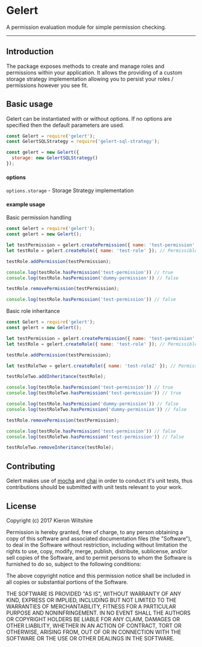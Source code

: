 # Gelert

A permission evaluation module for simple permission checking.

---

## Introduction

The package exposes methods to create and manage roles and permissions within your application.
It allows the providing of a custom storage strategy implementation allowing you to persist your
roles / permissions however you see fit.

## Basic usage

Gelert can be instantiated with or without options. If no options are specified then
the default parameters are used.

```JavaScript
const Gelert = require('gelert');
const GelertSQLStrategy = require('gelert-sql-strategy');

const gelert = new Gelert({
  storage: new GelertSQLStrategy()
});
```

#### options

`options.storage` - Storage Strategy implementation

#### example usage

Basic permission handling

```JavaScript
const Gelert = require('gelert');
const gelert = new Gelert();

let testPermission = gelert.createPermission({ name: 'test-permission' }); // Permissions require a name. These should be unique.
let testRole = gelert.createRole({ name: 'test-role' }); // Permissibles such as roles require a name. These should be unique.

testRole.addPermission(testPermission);

console.log(testRole.hasPermission('test-permission')) // true
console.log(testRole.hasPermission('dummy-permission')) // false

testRole.removePermission(testPermission);

console.log(testRole.hasPermission('test-permission')) // false
```

Basic role inheritance

```JavaScript
const Gelert = require('gelert');
const gelert = new Gelert();

let testPermission = gelert.createPermission({ name: 'test-permission' }); // Permissions require a name. These should be unique.
let testRole = gelert.createRole({ name: 'test-role' }); // Permissibles such as roles require a name. These should be unique.

testRole.addPermission(testPermission);

let testRoleTwo = gelert.createRole({ name: 'test-role2' }); // Permissibles such as roles require a name. These should be unique.

testRoleTwo.addInheritance(testRole);

console.log(testRole.hasPermission('test-permission')) // true
console.log(testRoleTwo.hasPermission('test-permission')) // true

console.log(testRole.hasPermission('dummy-permission')) // false
console.log(testRoleTwo.hasPermission('dummy-permission')) // false

testRole.removePermission(testPermission);

console.log(testRole.hasPermission('test-permission')) // false
console.log(testRoleTwo.hasPermission('test-permission')) // false

testRoleTwo.removeInheritance(testRole);
```

## Contributing

Gelert makes use of [mocha]() and [chai]() in order to conduct it's unit tests, thus contributions
should be submitted with unit tests relevant to your work.

## License

Copyright (c) 2017 Kieron Wiltshire

Permission is hereby granted, free of charge, to any person obtaining a copy
of this software and associated documentation files (the "Software"), to deal
in the Software without restriction, including without limitation the rights
to use, copy, modify, merge, publish, distribute, sublicense, and/or sell
copies of the Software, and to permit persons to whom the Software is
furnished to do so, subject to the following conditions:

The above copyright notice and this permission notice shall be included in all
copies or substantial portions of the Software.

THE SOFTWARE IS PROVIDED "AS IS", WITHOUT WARRANTY OF ANY KIND, EXPRESS OR
IMPLIED, INCLUDING BUT NOT LIMITED TO THE WARRANTIES OF MERCHANTABILITY,
FITNESS FOR A PARTICULAR PURPOSE AND NONINFRINGEMENT. IN NO EVENT SHALL THE
AUTHORS OR COPYRIGHT HOLDERS BE LIABLE FOR ANY CLAIM, DAMAGES OR OTHER
LIABILITY, WHETHER IN AN ACTION OF CONTRACT, TORT OR OTHERWISE, ARISING FROM,
OUT OF OR IN CONNECTION WITH THE SOFTWARE OR THE USE OR OTHER DEALINGS IN THE
SOFTWARE.

